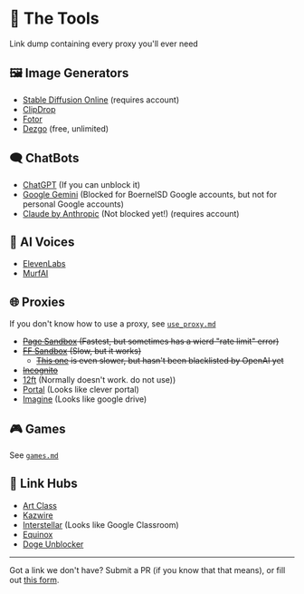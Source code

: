 # 🔨 The Tools
Link dump containing every proxy you'll ever need

## 🖼️ Image Generators
* [Stable Diffusion Online](https://stablediffusionweb.com) (requires account)
* [ClipDrop](https://clipdrop.co)
* [Fotor](https://www.fotor.com/images/create)
* [Dezgo](https://dezgo.com/) (free, unlimited)

## 🗨️ ChatBots
* [ChatGPT](https://chat.openai.com) (If you can unblock it)
* [Google Gemini](https://gemini.google.com) (Blocked for BoerneISD Google accounts, but not for personal Google accounts)
* [Claude by Anthropic](https://claude.ai) (Not blocked yet!) (requires account)

## 📢 AI Voices
* [ElevenLabs](https://beta.elevenlabs.io/speech-synthesis)
* [MurfAI](https://murf.ai)

## 🌐 Proxies
If you don't know how to use a proxy, see [`use_proxy.md`](./use_proxy.md) 
* ~~[Page Sandbox](https://rapid-tooth-2bc4.qiangqiang.workers.dev) (Fastest, but sometimes has a wierd "rate limit" error)~~
* ~~[FF Sandbox](https://replit.com/@3kh0/Firefox-browser?embed=true) (Slow, but it works)~~
  * ~~[This one](https://replit.com/@ChumIsFun/Firefox-WIP?embed=true) is even slower, but hasn't been blacklisted by OpenAI yet~~
* ~~[Incognito](https://sssuuuuiiiiii.onrender.com/)~~
* [12ft](https://12ft.io) (Normally doesn't work. do not use))
* [Portal](https://studiescool.vercel.app/) (Looks like clever portal)
* [Imagine](https://prowqximathpage92.vercel.app/) (Looks like google drive)

## 🎮 Games
See [`games.md`](./games.md)

## 🔗 Link Hubs
- [Art Class](https://6524-opal.vercel.app/)
- [Kazwire](https://dontstealit.norushcharge.com/)
- [Interstellar](https://alabamacrimsontime-ne.vercel.app) (Looks like Google Classroom)
- [Equinox](https://gymworkout-v6.vercel.app/)
- [Doge Unblocker](https://edumathforkids.vercel.app/app)

---

Got a link we don't have? Submit a PR (if you know that that means), or fill out [this form](https://forms.gle/9GvZjpAdnfU1rdPp6).

